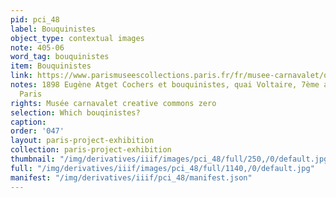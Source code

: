 ```yaml
---
pid: pci_48
label: Bouquinistes
object_type: contextual images
note: 405-06
word_tag: bouquinistes
item: Bouquinistes
link: https://www.parismuseescollections.paris.fr/fr/musee-carnavalet/oeuvres/cochers-et-bouquinistes-quai-voltaire-7eme-arrondissement-paris#infos-principales
notes: 1898 Eugène Atget Cochers et bouquinistes, quai Voltaire, 7ème arrondissement,
  Paris
rights: Musée carnavalet creative commons zero
selection: Which bouqinistes?
caption: 
order: '047'
layout: paris-project-exhibition
collection: paris-project-exhibition
thumbnail: "/img/derivatives/iiif/images/pci_48/full/250,/0/default.jpg"
full: "/img/derivatives/iiif/images/pci_48/full/1140,/0/default.jpg"
manifest: "/img/derivatives/iiif/pci_48/manifest.json"
---
```

